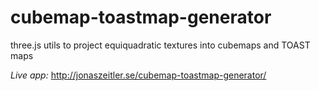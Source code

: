 # cubemap-toastmap-generator

three.js utils to project equiquadratic textures into cubemaps and TOAST maps

*Live app:* http://jonaszeitler.se/cubemap-toastmap-generator/
